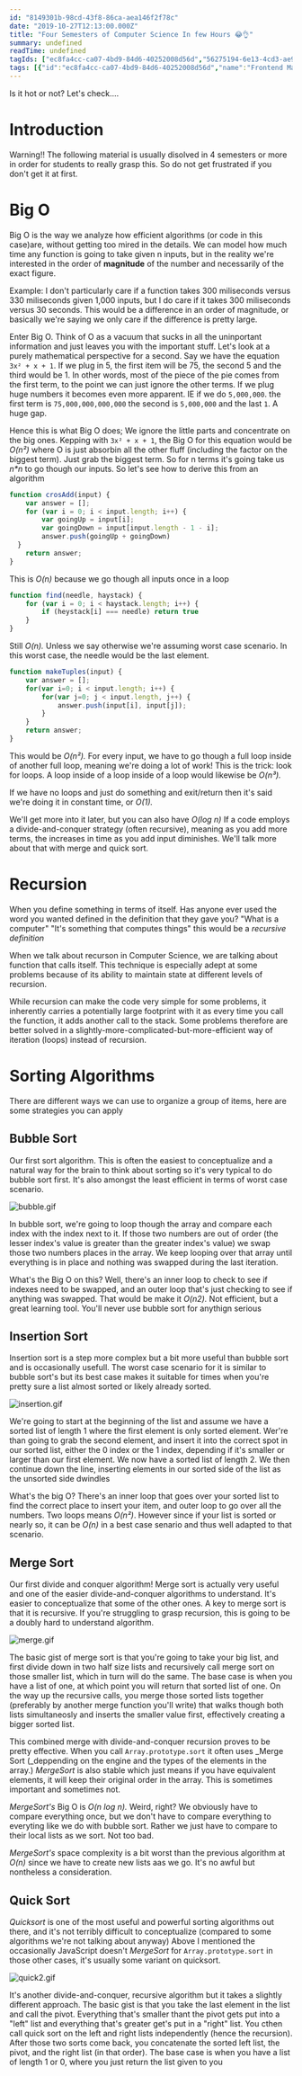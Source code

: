 ```yaml
---
id: "8149301b-98cd-43f8-86ca-aea146f2f78c"
date: "2019-10-27T12:13:00.000Z"
title: "Four Semesters of Computer Science In few Hours 😂👌"
summary: undefined
readTime: undefined
tagIds: ["ec8fa4cc-ca07-4bd9-84d6-40252008d56d","56275194-6e13-4cd3-ae9a-4a285a880bcb","ffcd889d-91ab-49a0-9ff6-e7192fced192"]
tags: [{"id":"ec8fa4cc-ca07-4bd9-84d6-40252008d56d","name":"Frontend Masters","icon":""},{"id":"56275194-6e13-4cd3-ae9a-4a285a880bcb","name":"Computer Science","icon":""},{"id":"ffcd889d-91ab-49a0-9ff6-e7192fced192","name":"Blog","icon":"🌐"}]
--- 
```

 
Is it hot or not? Let's check....


# Introduction


Warning!! The following material is usually disolved in 4 semesters or more in order for students to really grasp this. So do not get frustrated if you don't get it at first.


# Big O


Big O is the way we analyze how efficient algorithms (or code in this case)are, without getting too mired in the details. We can model how much time any function is going to take given n inputs, but in the reality we're interested in the order of **magnitude** of the number and necessarily of the exact figure. 


Example: I don't particularly care if a function takes 300 miliseconds versus 330 miliseconds given 1,000 inputs, but I do care if it takes 300 miliseconds versus 30 seconds. This would be a difference in an order of magnitude, or basically we're saying we only care if the difference is pretty large.


Enter Big O. Think of O as a vacuum that sucks in all the uninportant information and just leaves you with the important stuff. Let's look at a purely mathematical perspective for a second. Say we have the equation `3x² + x + 1`. If we plug in 5, the first item will be 75, the second 5 and the third would be 1. In other words, most of the piece of the pie comes from the first term, to the point we can just ignore the other terms. If we plug huge numbers it becomes even more apparent. IE if we do `5,000,000`. the first term is `75,000,000,000,000` the second is `5,000,000` and the last `1`. A huge gap.


Hence this is what Big O does; We ignore the little parts and concentrate on the big ones. Kepping with  `3x² + x + 1`, the Big O for this equation would be _O(n²)_ where O is just absorbin all the other fluff (including the factor on the biggest term). Just grab the biggest term. So for n terms it's going take us _n*n_ to go though our inputs. So let's see how to derive this from an algorithm


```javascript
function crosAdd(input) {
	var answer = [];
	for (var i = 0; i < input.length; i++) {
		var goingUp = input[i];
		var goingDown = input[input.length - 1 - i];
		answer.push(goingUp + goingDown)
  }
	return answer;
}
```


This is _O(n)_ because we go though all inputs once in a loop


```javascript
function find(needle, haystack) {
	for (var i = 0; i < haystack.length; i++) {
		if (heystack[i] === needle) return true
	}
}
```


Still _O(n)._ Unless we say otherwise we're assuming worst case scenario. In this worst case, the needle would be the last element.


```javascript
function makeTuples(input) {
	var answer = [];
	for(var i=0; i < input.length; i++) {
		for(var j=0; j < input.length, j++) {
			answer.push(input[i], input[j]);
		}
	}
	return answer;
}
```


This would be _O(n²)._ For every input, we have to go though a full loop inside of another full loop, meaning we're doing a lot of work! This is the trick: look for loops. A loop inside of a loop inside of a loop would likewise be _O(n³)._


If we have no loops and just do something and exit/return then it's said we're doing it in constant time, or _O(1)._


We'll get more into it later, but you can also have _O(log n)_ If a code employs a divide-and-conquer strategy (often recursive), meaning as you add more terms, the increases in time as you add input diminishes. We'll talk more about that with merge and quick sort.


# Recursion


When you define something in terms of itself. Has anyone ever used the word you wanted defined in the definition that they gave you? "What is a computer" "It's something that computes things" this would be a _recursive definition_


When we talk about recurson in Computer Science, we are talking about function that calls itself. This technique is especially adept at some problems because of its ability to maintain state at different levels of recursion. 


While recursion can make the code very simple for some problems, it inherently carries a potentially large footprint with it as every time you call the function, it adds another call to the stack. Some problems therefore are better solved in a slightly-more-complicated-but-more-efficient way of iteration (loops) instead of recursion.


# Sorting Algorithms


There are different ways we can use to organize a group of items, here are some strategies you can apply 


## Bubble Sort


Our first sort algorithm. This is often the easiest to conceptualize and a natural way for the brain to think about sorting so it's very typical to do bubble sort first. It's also amongst the least efficient in terms of worst case scenario.


![bubble.gif](https://btholt.github.io/four-semesters-of-cs/img/bubble.gif)


In bubble sort, we're going to loop though the array and compare each index with the index next to it. If those two numbers are out of order (the lesser index's value is greater than the greater index's value) we swap those two numbers places in the array. We keep looping over that array until everything is in place and nothing was swapped during the last iteration.


What's the Big O on this? Well, there's an inner loop to check to see if indexes need to be swapped, and an outer loop that's just checking to see  if anything was swapped. That would be make it _O(n2)._ Not efficient, but a great learning tool. You'll never use bubble sort for anythign serious


## Insertion Sort


Insertion sort is a step more complex but a bit more useful than bubble sort and is occasionally usefull. The worst case scenario for it is similar to bubble sort's but its best case makes it suitable for times when you're pretty sure a list almost sorted or likely already sorted.


![insertion.gif](https://btholt.github.io/four-semesters-of-cs/img/insertion.gif)


We're going to start at the beginning of the list and assume we have a sorted list of length 1 where the first element is only sorted element. Wer're than going to grab the second element, and insert it into the correct spot in our sorted list, either the 0 index or the 1 index, depending if it's smaller or larger than our first element. We now have a sorted list of length 2. We then continue down the line, inserting elements in our sorted side of the list as the unsorted side dwindles


What's the big O? There's an inner loop that goes over your sorted list to find the correct place to insert your item, and outer loop to go over all the numbers. Two loops means _O(n²)_. However since if your list is sorted or nearly so, it can be _O(n)_ in a best case senario and thus well adapted to that scenario.


## Merge Sort


Our first divide and conquer algorithm! Merge sort is actually very useful and one of the easier divide-and-conquer algorithms to understand. It's easier to conceptualize that some of the other ones. A key to merge sort is that it is recursive. If you're struggling to grasp recursion, this is going to be a doubly hard to understand algorithm. 


![merge.gif](https://btholt.github.io/four-semesters-of-cs/img/merge.gif)


The basic gist of merge sort is that you're going to take your big list, and first divide down in two half size lists and recursively call merge sort on those smaller list, which in turn will do the same. The base case is when you have a list of one, at which point you will return that sorted list of one. On the way up the recursive calls, you merge those sorted lists together (preferably by another merge function you'll write) that walks though both lists simultaneosly and inserts the smaller value first, effectively creating a bigger sorted list.


This combined merge with divide-and-conquer recursion proves to be pretty effective. When you call `Array.prototype.sort` it often uses _Merge Sort (_deppending on the engine and the types of the elements in the array.) _MergeSort_ is also stable which just means if you have equivalent elements, it will keep their original order in the array. This is sometimes important and sometimes not. 



_MergeSort's_ Big O is _O(n log n)._ Weird, right? We obviously have to compare everything once, but we don't have to compare everything to everyting like we do with bubble sort. Rather we just have to compare to their local lists as we sort. Not too bad.


_MergeSort's_  space complexity is a bit worst than the previous algorithm at _O(n)_ since we have to create new lists aas we go. It's no awful but nontheless a consideration.


## Quick Sort 


_Quicksort_  is one of the most useful and powerful sorting algorithms out there, and it's not terribly difficult to conceptualize (compared to some algorithms we're not talking about anyway) Above I mentioned the occasionally JavaScript doesn't _MergeSort_ for `Array.prototype.sort` in those other cases, it's usually some variant on quicksort.


![quick2.gif](https://btholt.github.io/four-semesters-of-cs/img/quick2.gif)


It's another divide-and-conquer, recursive algorithm but it takes a slightly different approach. The basic gist is that you take the last element in the list and call the pivot. Everything that's smaller thant the pivot gets put into a "left" list and everything that's greater get's put in a "right" list. You cthen call quick sort on the left and right lists independently (hence the recursion). After those two sorts come back, you concatenate the sorted left list, the pivot, and the right list (in that order). The base case is when you have a list of length 1 or 0, where you just return the list given to you

